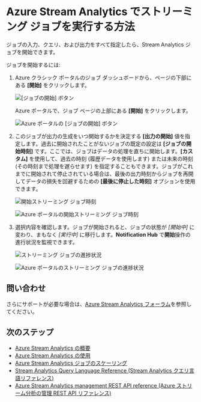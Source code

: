 <properties 
	pageTitle="Stream Analytics のストリーミング ジョブを開始する方法 | Microsoft Azure" 
	description="Azure Stream Analytics のストリーミング ジョブを実行する方法 | ラーニング パス セグメント"
    keywords="ストリーミング ジョブ"
	documentationCenter=""
	services="stream-analytics"
	authors="jeffstokes72" 
	manager="jhubbard" 
	editor="cgronlun"/>

<tags 
	ms.service="stream-analytics" 
	ms.devlang="na" 
	ms.topic="article" 
	ms.tgt_pltfrm="na" 
	ms.workload="data-services" 
	ms.date="07/27/2016" 
	ms.author="jeffstok"/>

# Azure Stream Analytics でストリーミング ジョブを実行する方法

ジョブの入力、クエリ、および出力をすべて指定したら、Stream Analytics ジョブを開始できます。

ジョブを開始するには:

1.	Azure クラシック ポータルのジョブ ダッシュボードから、ページの下部にある **[開始]** をクリックします。

    ![[ジョブの開始] ボタン](./media/stream-analytics-run-a-job/1-stream-analytics-run-a-job.png)

    Azure ポータルで、ジョブ ページの上部にある **[開始]** をクリックします。

    ![Azure ポータルの [ジョブの開始] ボタン](./media/stream-analytics-run-a-job/4-stream-analytics-run-a-job.png)

2.	このジョブが出力の生成をいつ開始するかを決定する **[出力の開始]** 値を指定します。過去に開始されたことがないジョブの既定の設定は **[ジョブの開始時刻]** です。ここでは、ジョブはデータの処理を直ちに開始します。**[カスタム]** を使用して、過去の時刻 (履歴データを使用します) または未来の時刻 (その時刻まで処理を遅らせます) を指定することもできます。ジョブがこれまでに開始されて停止されている場合は、最後の出力時刻からジョブを再開してデータの損失を回避するための **[最後に停止した時刻]** オプションを使用できます。

    ![開始ストリーミング ジョブ時刻](./media/stream-analytics-run-a-job/2-stream-analytics-run-a-job.png)

    ![Azure ポータルの開始ストリーミング ジョブ時刻](./media/stream-analytics-run-a-job/5-stream-analytics-run-a-job.png)

3.	選択内容を確認します。ジョブが開始されると、ジョブの状態が *[開始中]* に変わり、まもなく *[実行中]* に移行します。**Notification Hub** で**開始**操作の進行状況を監視できます。

    ![ストリーミング ジョブの進捗状況](./media/stream-analytics-run-a-job/3-stream-analytics-run-a-job.png)

    ![Azure ポータルのストリーミング ジョブの進捗状況](./media/stream-analytics-run-a-job/6-stream-analytics-run-a-job.png)

## 問い合わせ
さらにサポートが必要な場合は、[Azure Stream Analytics フォーラム](https://social.msdn.microsoft.com/Forums/ja-JP/home?forum=AzureStreamAnalytics)を参照してください。

## 次のステップ

- [Azure Stream Analytics の概要](stream-analytics-introduction.md)
- [Azure Stream Analytics の使用](stream-analytics-get-started.md)
- [Azure Stream Analytics ジョブのスケーリング](stream-analytics-scale-jobs.md)
- [Stream Analytics Query Language Reference (Stream Analytics クエリ言語リファレンス)](https://msdn.microsoft.com/library/azure/dn834998.aspx)
- [Azure Stream Analytics management REST API reference (Azure ストリーム分析の管理 REST API リファレンス)](https://msdn.microsoft.com/library/azure/dn835031.aspx)

<!---HONumber=AcomDC_0921_2016-->